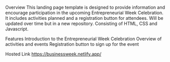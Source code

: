 Overview
This landing page template is designed to provide information and encourage participation in the upcoming Entrepreneurial Week Celebration. 
It includes activities planned and a registration button for attendees. Will be updated over time but in a new repository.
Consisting of HTML, CSS and Javascript.

Features
Introduction to the Entrepreneurial Week Celebration
Overview of activities and events
Registration button to sign up for the event

Hosted Link
https://businessweek.netlify.app/


